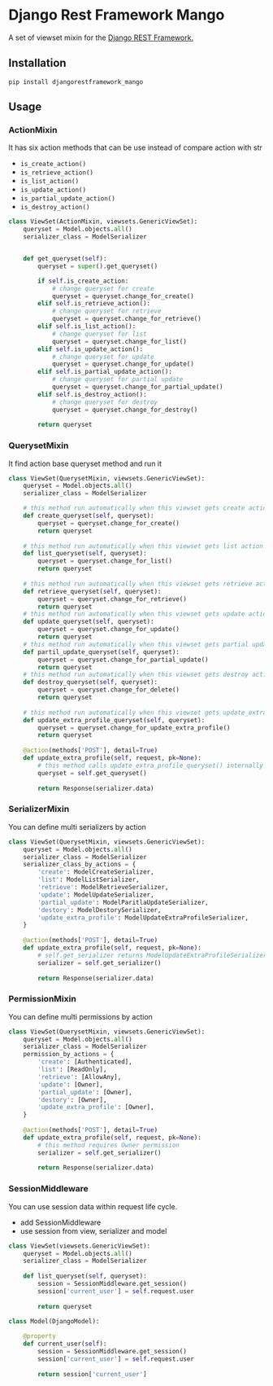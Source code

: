# Django Rest Framework Mango

A set of viewset mixin for the [Django REST Framework.](https://www.django-rest-framework.org/)

## Installation
`pip install djangorestframework_mango`

## Usage

### ActionMixin
It has six action methods that can be use instead of compare action with str
- `is_create_action()`
- `is_retrieve_action()`
- `is_list_action()`
- `is_update_action()`
- `is_partial_update_action()`
- `is_destroy_action()`


```python
class ViewSet(ActionMixin, viewsets.GenericViewSet):
    queryset = Model.objects.all()
    serializer_class = ModelSerializer


    def get_queryset(self):
        queryset = super().get_queryset()

        if self.is_create_action:
            # change queryset for create
            queryset = queryset.change_for_create() 
        elif self.is_retrieve_action():
            # change queryset for retrieve
            queryset = queryset.change_for_retrieve() 
        elif self.is_list_action():
            # change queryset for list
            queryset = queryset.change_for_list() 
        elif self.is_update_action():
            # change queryset for update
            queryset = queryset.change_for_update() 
        elif self.is_partial_update_action():
            # change queryset for partial update
            queryset = queryset.change_for_partial_update() 
        elif self.is_destroy_action():
            # change queryset for destroy
            queryset = queryset.change_for_destroy() 
    
        return queryset 
```

### QuerysetMixin
It find action base queryset method and run it

```python
class ViewSet(QuerysetMixin, viewsets.GenericViewSet):
    queryset = Model.objects.all()
    serializer_class = ModelSerializer

    # this method run automatically when this viewset gets create action
    def create_queryset(self, queryset):
        queryset = queryset.change_for_create()
        return queryset
        
    # this method run automatically when this viewset gets list action
    def list_queryset(self, queryset):
        queryset = queryset.change_for_list()
        return queryset
        
    # this method run automatically when this viewset gets retrieve action
    def retrieve_queryset(self, queryset):
        queryset = queryset.change_for_retrieve()
        return queryset
    # this method run automatically when this viewset gets update action
    def update_queryset(self, queryset):
        queryset = queryset.change_for_update()
        return queryset
    # this method run automatically when this viewset gets partial update action
    def partil_update_queryset(self, queryset):
        queryset = queryset.change_for_partial_update()
        return queryset
    # this method run automatically when this viewset gets destroy action
    def destroy_queryset(self, queryset):
        queryset = queryset.change_for_delete()
        return queryset
        
    # this method run automatically when this viewset gets update_extra_profile action
    def update_extra_profile_queryset(self, queryset):
        queryset = queryset.change_for_update_extra_profile()
        return queryset
        
    @action(methods['POST'], detail=True)
    def update_extra_profile(self, request, pk=None):
        # this method calls update_extra_profile_queryset() internally
        queryset = self.get_queryset()
        
        return Response(serializer.data)
```

### SerializerMixin
You can define multi serializers by action

```python
class ViewSet(QuerysetMixin, viewsets.GenericViewSet):
    queryset = Model.objects.all()
    serializer_class = ModelSerializer
    serializer_class_by_actions = {
        'create': ModelCreateSerializer,
        'list': ModelListSerializer,
        'retrieve': ModelRetrieveSerializer,
        'update': ModelUpdateSerializer,
        'partial_update': ModelParitlaUpdateSerializer,
        'destory': ModelDestorySerializer,
        'update_extra_profile': ModelUpdateExtraProfileSerializer,
    }
    
    @action(methods['POST'], detail=True)
    def update_extra_profile(self, request, pk=None):
        # self.get_serializer returns ModelUpdateExtraProfileSerializer
        serializer = self.get_serializer()
        
        return Response(serializer.data)
```

### PermissionMixin
You can define multi permissions by action

```python
class ViewSet(QuerysetMixin, viewsets.GenericViewSet):
    queryset = Model.objects.all()
    serializer_class = ModelSerializer
    permission_by_actions = {
        'create': [Authenticated],
        'list': [ReadOnly],
        'retrieve': [AllowAny],
        'update': [Owner],
        'partial_update': [Owner],
        'destory': [Owner],
        'update_extra_profile': [Owner],
    }
    
    @action(methods['POST'], detail=True)
    def update_extra_profile(self, request, pk=None):
        # this method requires Owner permission
        serializer = self.get_serializer()
        
        return Response(serializer.data)
```

### SessionMiddleware
You can use session data within request life cycle.
- add SessionMiddleware
- use session from view, serializer and model

```python
class ViewSet(viewsets.GenericViewSet):
    queryset = Model.objects.all()
    serializer_class = ModelSerializer
    
    def list_queryset(self, queryset):
        session = SessionMiddleware.get_session()
        session['current_user'] = self.request.user 
        
        return queryset

class Model(DjangoModel):
 
    @property
    def current_user(self):
        session = SessionMiddleware.get_session()
        session['current_user'] = self.request.user
        
        return session['current_user'] 
 
```